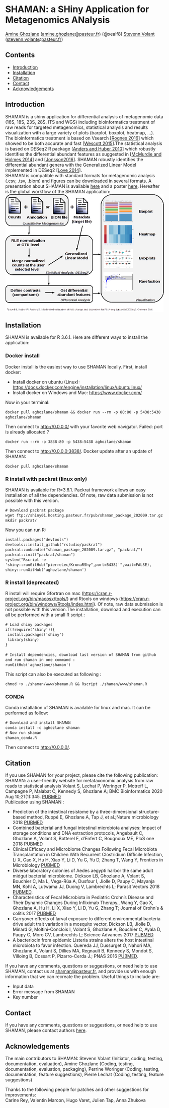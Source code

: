 # SHAMAN: a SHiny Application for Metagenomics ANalysis
[Amine Ghozlane](https://research.pasteur.fr/fr/member/amine-ghozlane/) (amine.ghozlane@pasteur.fr) (@xealf8)
[Stevenn Volant](https://research.pasteur.fr/fr/member/stevenn-volant/) (stevenn.volant@pasteur.fr)  


## Contents

- [Introduction](#introduction)
- [Installation](#installation)
- [Citation](#citation)
- [Contact](#contact)
- [Acknowledgements](#acknowledgements)

## Introduction

SHAMAN is a shiny application for differential analysis of metagenomic data (16S, 18S, 23S, 28S, ITS and WGS) including bioinformatics treatment of raw reads for targeted metagenomics, statistical analysis and results visualization with a large variety of plots (barplot, boxplot, heatmap, …).  
The bioinformatics treatment is based on Vsearch [[Rognes 2016](http://www.ncbi.nlm.nih.gov/pubmed/27781170)] which showed to be both accurate and fast [[Wescott 2015](http://www.ncbi.nlm.nih.gov/pubmed/26664811)].The statistical analysis is based on DESeq2 R package [[Anders and Huber 2010](http://www.ncbi.nlm.nih.gov/pubmed/20979621)] which robustly identifies the differential abundant features as suggested in  [[McMurdie and Holmes 2014](http://www.ncbi.nlm.nih.gov/pmc/articles/PMC3974642/)] and [[Jonsson2016](http://www.ncbi.nlm.nih.gov/pmc/articles/PMC4727335/)].
SHAMAN robustly identifies the differential abundant genera with the Generalized Linear Model implemented in DESeq2 [[Love 2014](http://www.ncbi.nlm.nih.gov/pubmed/25516281)].  
SHAMAN is compatible with standard formats for metagenomic analysis (.csv, .tsv, .biom) and figures can be downloaded in several formats.
A presentation about SHAMAN is available [here](www/shaman_presentation.pdf) and a poster [here](www/shaman_poster.pdf).
Hereafter is the global workflow of the SHAMAN application:  
<img src="www/Workflow.png" align="center" />

## Installation

SHAMAN is available for R 3.6.1. Here are different ways to install the application:

### Docker install

Docker install is the easiest way to use SHAMAN locally. First, install docker:
- Install docker on ubuntu (Linux): https://docs.docker.com/engine/installation/linux/ubuntulinux/
- Install docker on Windows and Mac: https://www.docker.com/

Now in your terminal:
```
docker pull aghozlane/shaman && docker run --rm -p 80:80 -p 5438:5438 aghozlane/shaman
```
Then connect to http://0.0.0.0/ with your favorite web navigator.
Failed: port is already allocated ?
```
docker run --rm -p 3838:80 -p 5438:5438 aghozlane/shaman
```
Then connect to http://0.0.0.0:3838/.
Docker update after an update of SHAMAN:
```
docker pull aghozlane/shaman
```

### R install with packrat (linux only)

SHAMAN is available for R=3.6.1. Packrat framework allows an easy installation of all the dependencies. Of note, raw data submission is not possible with this version.
```
# Download packrat package
wget ftp://shiny01.hosting.pasteur.fr/pub/shaman_package_202009.tar.gz
mkdir packrat/
```
Now you can run R:
```
install.packages("devtools")
devtools::install_github("rstudio/packrat")
packrat::unbundle("shaman_package_202009.tar.gz", "packrat/")
packrat::init("packrat/shaman")
system("Rscript -e 'shiny::runGitHub("pierreLec/KronaRShy",port=5438)'",wait=FALSE),
shiny::runGitHub('aghozlane/shaman')
```

### R install (deprecated)

R install will require Gfortran on mac (https://cran.r-project.org/bin/macosx/tools/) and Rtools on windows (https://cran.r-project.org/bin/windows/Rtools/index.html). 
Of note, raw data submission is not possible with this version.The installation, download and execution can all be performed with a small R script :
```
# Load shiny packages
if(!require('shiny')){
 install.packages('shiny')
 library(shiny)
}

# Install dependencies, download last version of SHAMAN from github and run shaman in one command :
runGitHub('aghozlane/shaman')
```
This script can also be executed as following : 
```
chmod +x ./shaman/www/shaman.R && Rscript ./shaman/www/shaman.R
```

### CONDA

Conda installation of SHAMAN is available for linux and mac. It can be performed as follow:
```
# Download and install SHAMAN
conda install -c aghozlane shaman
# Now run shaman
shaman_conda.R
```
Then connect to http://0.0.0.0/.

## Citation

If you use SHAMAN for your project, please cite the following publication:  
SHAMAN: a user-friendly website for metataxonomic analysis from raw reads to statistical analysis Volant S, Lechat P, Woringer P, Motreff L, Campagne P, Malabat C, Kennedy S, Ghozlane A; BMC Bioinformatics 2020 Aug 10;21(1):345. [PUBMED](https://pubmed.ncbi.nlm.nih.gov/32778056/)  
Publication using SHAMAN :  
- Prediction of the intestinal resistome by a three-dimensional structure-based method, Ruppé E, Ghozlane A, Tap J, et al.;Nature microbiology 2018 [PUBMED](https://www.ncbi.nlm.nih.gov/pubmed/30478291)
- Combined bacterial and fungal intestinal microbiota analyses: Impact of storage conditions and DNA extraction protocols, Angebault C, Ghozlane A, Volant S, Botterel F, d’Enfert C, Bougnoux ME, PloS one 2018 [PUBMED](https://www.ncbi.nlm.nih.gov/pubmed/30074988)
 - Clinical Efficacy and Microbiome Changes Following Fecal Microbiota Transplantation in Children With Recurrent Clostridium Difficile Infection, Li X, Gao X, Hu H, Xiao Y, Li D, Yu G, Yu D, Zhang T, Wang Y, Frontiers in Microbiology [PUBMED](https://www.ncbi.nlm.nih.gov/pubmed/26566371)                                                                                       
- Diverse laboratory colonies of Aedes aegypti harbor the same adult midgut bacterial microbiome. Dickson LB, Ghozlane A, Volant S, Bouchier C, Ma L, Vega-Rúa A, Dusfour I, Jiolle D, Paupy C, Mayanja MN, Kohl A, Lutwama JJ, Duong V, Lambrechts L; Parasit Vectors 2018 [PUBMED](https://www.ncbi.nlm.nih.gov/pubmed/29587819").
- Characteristics of Fecal Microbiota in Pediatric Crohn’s Disease and Their Dynamic Changes During Infliximab Therapy., Wang Y, Gao X, Ghozlane A, Hu H, Li X, Xiao Y, Li D, Yu G, Zhang T; Journal of Crohn's & colitis  2017 [PUBMED](https://www.ncbi.nlm.nih.gov/pubmed/29194468)
- Carryover effects of larval exposure to different environmental bacteria drive adult trait variation in a mosquito vector, Dickson LB, Jiolle D, Minard G, Moltini-Conclois I, Volant S, Ghozlane A, Bouchier C, Ayala D, Paupy C, Moro CV, Lambrechts L; Science Advances 2017 [PUBMED](https://www.ncbi.nlm.nih.gov/pubmed/28835919) 
- A bacteriocin from epidemic Listeria strains alters the host intestinal microbiota to favor infection. Quereda JJ, Dussurget O, Nahori MA, Ghozlane A, Volant S, Dillies MA, Regnault B, Kennedy S, Mondot S, Villoing B, Cossart P, Pizarro-Cerda J.; PNAS 2016 [PUBMED](http://www.ncbi.nlm.nih.gov/pubmed/27140611).

If you have any comments, questions or suggestions, or need help to use SHAMAN, contact us at [shaman@pasteur.fr](mailto:shaman@pasteur.fr), and provide us with enough information that we can recreate the problem. Useful things to include are:
- Input data
- Error message from SHAMAN
- Key number


## Contact

If you have any comments, questions or suggestions, or need help to use SHAMAN, please contact authors [here](shaman@pasteur.fr).

## Acknowledgements

The main contributors to SHAMAN:
Stevenn Volant (Initiator, coding, testing, documentation, evaluation),
Amine Ghozlane (Coding, testing, documentation, evaluation, packaging),
Perrine Woringer (Coding, testing, documentation, feature suggestions),
Pierre Lechat (Coding, testing, feature suggestions)  

Thanks to the following people for patches and other suggestions for improvements:  
Carine Rey, Valentin Marcon, Hugo Varet, Julien Tap, Anna Zhukova

